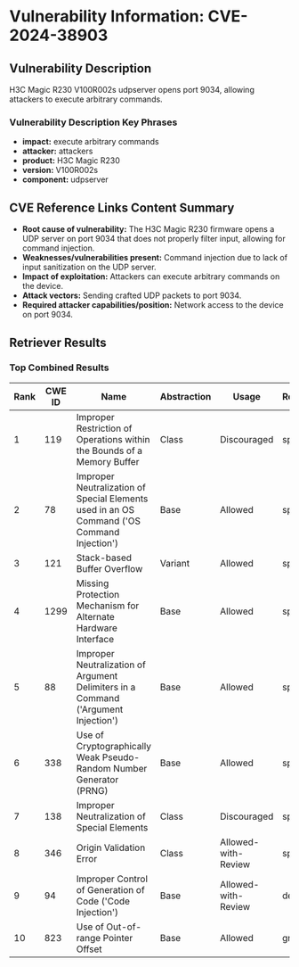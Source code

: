# Vulnerability Information: CVE-2024-38903

## Vulnerability Description
H3C Magic R230 V100R002s udpserver opens port 9034, allowing attackers to execute arbitrary commands.

### Vulnerability Description Key Phrases
- **impact:** execute arbitrary commands
- **attacker:** attackers
- **product:** H3C Magic R230
- **version:** V100R002s
- **component:** udpserver

## CVE Reference Links Content Summary
- **Root cause of vulnerability:** The H3C Magic R230 firmware opens a UDP server on port 9034 that does not properly filter input, allowing for command injection.
- **Weaknesses/vulnerabilities present:** Command injection due to lack of input sanitization on the UDP server.
- **Impact of exploitation:** Attackers can execute arbitrary commands on the device.
- **Attack vectors:** Sending crafted UDP packets to port 9034.
- **Required attacker capabilities/position:** Network access to the device on port 9034.

## Retriever Results

### Top Combined Results

| Rank | CWE ID | Name | Abstraction | Usage  | Retrievers | Individual Scores |
|------|--------|------|-------------|-------|------------|-------------------|
| 1 | 119 | Improper Restriction of Operations within the Bounds of a Memory Buffer | Class | Discouraged | sparse | 0.018 |
| 2 | 78 | Improper Neutralization of Special Elements used in an OS Command ('OS Command Injection') | Base | Allowed | sparse | 0.017 |
| 3 | 121 | Stack-based Buffer Overflow | Variant | Allowed | sparse | 0.016 |
| 4 | 1299 | Missing Protection Mechanism for Alternate Hardware Interface | Base | Allowed | sparse | 0.016 |
| 5 | 88 | Improper Neutralization of Argument Delimiters in a Command ('Argument Injection') | Base | Allowed | sparse | 0.015 |
| 6 | 338 | Use of Cryptographically Weak Pseudo-Random Number Generator (PRNG) | Base | Allowed | sparse | 0.015 |
| 7 | 138 | Improper Neutralization of Special Elements | Class | Discouraged | sparse | 0.015 |
| 8 | 346 | Origin Validation Error | Class | Allowed-with-Review | sparse | 0.015 |
| 9 | 94 | Improper Control of Generation of Code ('Code Injection') | Base | Allowed-with-Review | dense | 0.477 |
| 10 | 823 | Use of Out-of-range Pointer Offset | Base | Allowed | graph | 0.002 |

